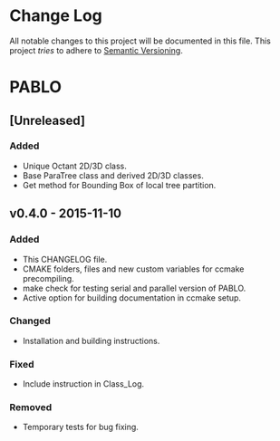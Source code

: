 # Change Log
All notable changes to this project will be documented in this file.
This project *tries* to adhere to [Semantic Versioning](http://semver.org/).

# PABLO

## [Unreleased]
### Added
- Unique Octant 2D/3D class.
- Base ParaTree class and derived 2D/3D classes.
- Get method for Bounding Box of local tree partition.

## v0.4.0 - 2015-11-10
### Added
- This CHANGELOG file.
- CMAKE folders, files and new custom variables for ccmake precompiling.
- make check for testing serial and parallel version of PABLO.
- Active option for building documentation in ccmake setup.

### Changed
- Installation and building instructions.

### Fixed
- Include instruction in Class_Log.

### Removed
- Temporary tests for bug fixing.

